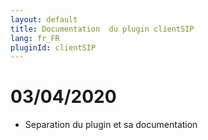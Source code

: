 ```yaml
---
layout: default
title: Documentation  du plugin clientSIP
lang: fr_FR
pluginId: clientSIP
---
```


# 03/04/2020

* Separation du plugin et sa documentation